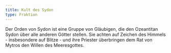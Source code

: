 ```yaml
---
title: Kult des Sydon
type: Fraktion
---
```


Der Orden von Sydon ist eine Gruppe von Gläubigen, die den Ozeantitan Sydon über
alle anderen Götter stellen. Sie achten auf Zeichen des Himmels - insbesondere
auf Blitze - und ihre Priester überbringen dem Rat von Mytros den Willen des
Meeresgottes.
